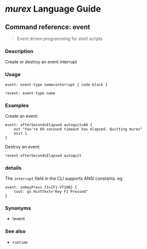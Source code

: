 # _murex_ Language Guide

## Command reference: event

> Event driven programming for shell scripts

### Description

Create or destroy an event interrupt

### Usage

    event: event-type name=interrupt { code block }

    !event: event-type name

### Examples

Create an event:

    event: afterSecondsElapsed autoquit=60 {
        out "You're 60 secound timeout has elapsed. Quitting murex"
        exit 1
    }

Destroy an event:

    !event afterSecondsElapsed autoquit

### details

The `interrupt` field in the CLI supports ANSI constants. eg

    event: onKeyPress f1={F1-VT100} {
        tout: qs HintText="Key F1 Pressed"
    }

### Synonyms

* !event

### See also

* `runtime`
